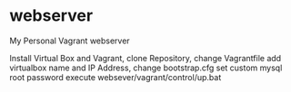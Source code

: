 webserver
=========

My Personal Vagrant webserver

Install Virtual Box and Vagrant, 
clone Repository, 
change Vagrantfile add virtualbox name and IP Address,
change bootstrap.cfg set custom mysql root password
execute websever/vagrant/control/up.bat
